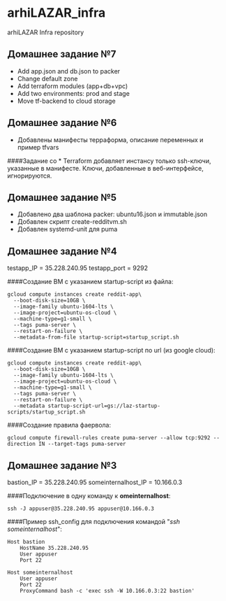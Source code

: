 # arhiLAZAR_infra
arhiLAZAR Infra repository

## Домашнее задание №7
- Add app.json and db.json to packer
- Change default zone
- Add terraform modules (app+db+vpc)
- Add two environments: prod and stage
- Move tf-backend to cloud storage

## Домашнее задание №6
- Добавлены манифесты терраформа, описание переменных и пример tfvars

####Задание со *
Terraform добавляет инстансу только ssh-ключи, указанные в манифесте. Ключи, добавленные в веб-интерфейсе, игнорируются. 

## Домашнее задание №5
- Добавлено два шаблона packer: ubuntu16.json и immutable.json
- Добавлен скрипт create-redditvm.sh
- Добавлен systemd-unit для puma

## Домашнее задание №4
testapp_IP = 35.228.240.95
testapp_port = 9292

####Создание ВМ с указанием startup-script из файла:

    gcloud compute instances create reddit-app\
      --boot-disk-size=10GB \
      --image-family ubuntu-1604-lts \
      --image-project=ubuntu-os-cloud \
      --machine-type=g1-small \
      --tags puma-server \
      --restart-on-failure \
      --metadata-from-file startup-script=startup_script.sh

####Создание ВМ с указанием startup-script по url (из google cloud):

    gcloud compute instances create reddit-app\
      --boot-disk-size=10GB \
      --image-family ubuntu-1604-lts \
      --image-project=ubuntu-os-cloud \
      --machine-type=g1-small \
      --tags puma-server \
      --restart-on-failure \
      --metadata startup-script-url=gs://laz-startup-scripts/startup_script.sh

####Создание правила фаервола:

    gcloud compute firewall-rules create puma-server --allow tcp:9292 --direction IN --target-tags puma-server


## Домашнее задание №3
bastion_IP = 35.228.240.95
someinternalhost_IP = 10.166.0.3

####Подключение в одну команду к **omeinternalhost**:

    ssh -J appuser@35.228.240.95 appuser@10.166.0.3

####Пример ssh_config для подключения командой "_ssh someinternalhost_":

    Host bastion
        HostName 35.228.240.95
        User appuser
        Port 22

    Host someinternalhost
        User appuser
        Port 22
        ProxyCommand bash -c 'exec ssh -W 10.166.0.3:22 bastion'
